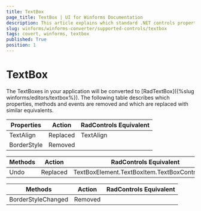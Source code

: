 ```yaml
---
title: TextBox
page_title: TextBox | UI for Winforms Documentation
description: This article explains which standard .NET controls properties are removed and which are replaced with similar equivalents. 
slug: winforms/winforms-converter/supported-controls/textbox
tags: covert, winforms, textbox
published: True
position: 1
---
```


# TextBox

The TextBoxes in your application will be converted to [RadTextBox]({%slug winforms/editors/textbox%}). The following table describes which properties, methods and events are removed and which are replaced with similar equivalents.

|Properties|Action|RadControls Equivalent|
|---|---|---|
|TextAlign|Replaced|TextAlign|
|BorderStyle|Removed|   |

|Methods|Action|RadControls Equivalent|
|---|---|---|
|Undo|Replaced|TextBoxElement.TextBoxItem.TextBoxControl.Undo|

|Methods|Action|RadControls Equivalent|
|---|---|---|
|BorderStyleChanged|Removed| |
